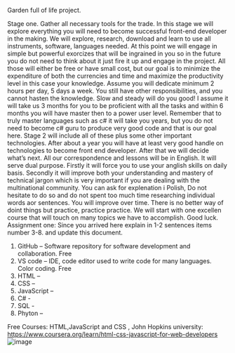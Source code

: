 Garden full of life project. 

Stage one. Gather all necessary tools for the trade.
In this stage we will explore everything you will need to become successful front-end developer in the making. We will explore, research, 
download and learn to use all instruments, software, languages needed. At this point we will engage in simple but powerful exorcizes that 
will be ingrained in you so in the future you do not need to think about it just fire it up and engage in the project. All those will either be free 
or have small cost, but our goal is to minimize the expenditure of both the currencies and time and maximize the productivity level in this case your 
knowledge. Assume you will dedicate minimum 2 hours per day, 5 days a week. You still have other responsibilities, and you cannot hasten the knowledge. 
Slow and steady will do you good! I assume it will take us 3 months for you to be proficient with all the tasks and within 6 months you will have master then to a power user level.  Remember that to truly master languages such as c# it will take you years, but you do not need to become c# guru to produce very good code and that is our goal here.  Stage 2 will include all of these plus some other important technologies. After about a year you will have at least very good handle on technologies to become front end developer. After that we will decide what’s next.
All our correspondence and lessons will be in English.  It will serve dual purpose. Firstly it will force you to use your anglish skills on daily basis. 
Secondly it will improve both your understanding and mastery of technical jargon which is very important if you are dealing with the multinational community.
You can ask for explenation i Polish, Do not hesitate to do so and do not spent too much time researching individual words aor sentences. You will improve over time.
There is no better way of doint things but practice, practice practice. We will start with one excellen course that will touch on many topics we have to accomplish. Good luck.
Assignment one: Since you arrived here explain in 1-2 sentences items number 3-8. and update this document.
1)	GitHub – Software repository for software development and collaboration. Free
2)	VS code – IDE, code editor used to write code for many languages. Color coding. Free
3)	HTML – 
4)	CSS – 
5)	JavaScript – 
6)	C# - 
7)	SQL - 
8)	Phyton – 



Free Courses:
HTML,JavaScript and CSS , John Hopkins university: https://www.coursera.org/learn/html-css-javascript-for-web-developers
![image](https://user-images.githubusercontent.com/103546516/163081644-8f017e9b-f06f-48cb-9800-474c2a0c5073.png)


<!---
gardenfulloflife/gardenfulloflife is a ✨ special ✨ repository because its `README.md` (this file) appears on your GitHub profile.
You can click the Preview link to take a look at your changes.
--->
